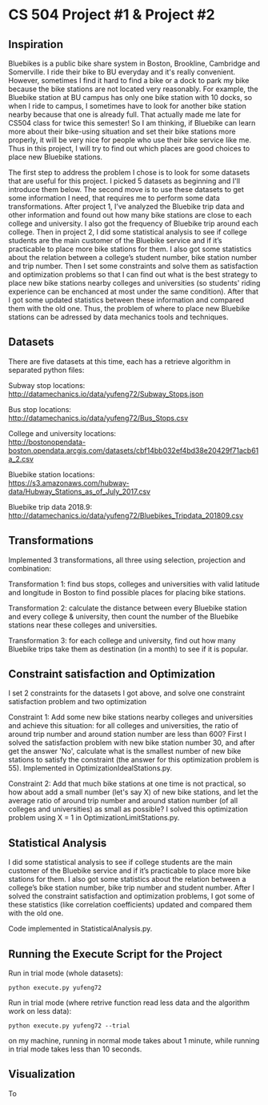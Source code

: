 <h1>CS 504 Project #1 & Project #2</h1>

<h2>Inspiration</h2>

Bluebikes is a public bike share system in Boston, Brookline, Cambridge and Somerville. I ride their bike to BU everyday and it's really convenient. However, sometimes I find it hard to find a bike or a dock to park my bike because the bike stations are not located very reasonably. For example, the Bluebike station at BU campus has only one bike station with 10 docks, so when I ride to campus, I sometimes have to look for another bike station nearby because that one is already full. That actually made me late for CS504 class for twice this semester! So I am thinking, if Bluebike can learn more about their bike-using situation and set their bike stations more properly, it will be very nice for people who use their bike service like me. Thus in this project, I will try to find out which places are good choices to place new Bluebike stations.

The first step to address the problem I chose is to look for some datasets that are useful for this project. I picked 5 datasets as beginning and I'll introduce them below. The second move is to use these datasets to get some information I need, that requires me to perform some data transformations. After project 1, I’ve analyzed the Bluebike trip data and other information and found out how many bike stations are close to each college and university. I also got the frequency of Bluebike trip around each college. Then in project 2, I did some statistical analysis to see if college students are the main customer of the Bluebike service and if it’s practicable to place more bike stations for them. I also got some statistics about the relation between a college’s student number, bike station number and trip number. Then I set some constraints and solve them as satisfaction and optimization problems so that I can find out what is the best strategy to place new bike stations nearby colleges and universities (so students' riding experience can be enchanced at most under the same condition). After that I got some updated statistics between these information and compared them with the old one. Thus, the problem of where to place new Bluebike stations can be adressed by data mechanics tools and techniques.

<h2>Datasets</h2>
There are five datasets at this time, each has a retrieve algorithm in separated python files:

Subway stop locations:<br>
http://datamechanics.io/data/yufeng72/Subway_Stops.json

Bus stop locations:<br>
http://datamechanics.io/data/yufeng72/Bus_Stops.csv

College and university locations:<br>
http://bostonopendata-boston.opendata.arcgis.com/datasets/cbf14bb032ef4bd38e20429f71acb61a_2.csv

Bluebike station locations:<br>
https://s3.amazonaws.com/hubway-data/Hubway_Stations_as_of_July_2017.csv

Bluebike trip data 2018.9:<br>
http://datamechanics.io/data/yufeng72/Bluebikes_Tripdata_201809.csv

<h2>Transformations</h2>

Implemented 3 transformations, all three using selection, projection and combination:

Transformation 1: find bus stops, colleges and universities with valid latitude and longitude in Boston to find possible places for placing bike stations.

Transformation 2: calculate the distance between every Bluebike station and every college & university, then count the number of the Bluebike stations near these colleges and universities.

Transformation 3: for each college and university, find out how many Bluebike trips take them as destination (in a month) to see if it is popular.

<h2>Constraint satisfaction and Optimization</h2>

I set 2 constraints for the datasets I got above, and solve one constraint satisfaction problem and two optimization

Constraint 1: Add some new bike stations nearby colleges and universities and achieve this situation: for all colleges and universities, the ratio of around trip number and around station number are less than 600? First I solved the satisfaction problem with new bike station number 30, and after get the answer 'No', calculate what is the smallest number of new bike stations to satisfy the constraint (the answer for this optimization problem is 55). Implemented in OptimizationIdealStations.py.

Constraint 2: Add that much bike stations at one time is not practical, so how about add a small number (let's say X) of new bike stations, and let the average ratio of around trip number and around station number (of all colleges and universities) as small as possible? I solved this optimization problem using X = 1 in OptimizationLimitStations.py.

<h2>Statistical Analysis</h2>

I did some statistical analysis to see if college students are the main customer of the Bluebike service and if it’s practicable to place more bike stations for them. I also got some statistics about the relation between a college’s bike station number, bike trip number and student number. After I solved the constraint satisfaction and optimization problems, I got some of these statistics (like correlation coefficients) updated and compared them with the old one.

Code implemented in StatisticalAnalysis.py.

<h2>Running the Execute Script for the Project</h2>

Run in trial mode (whole datasets):
```
python execute.py yufeng72
```
Run in trial mode (where retrive function read less data and the algorithm work on less data):
```
python execute.py yufeng72 --trial
```
on my machine, running in normal mode takes about 1 minute, while running in trial mode takes less than 10 seconds.



<h2>Visualization</h2>
To
